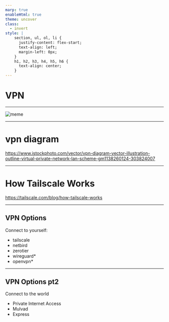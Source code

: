 ```yaml
---
marp: true
enableHtml: true
theme: uncover
class:
  - invert
style: |
    section, ul, ol, li {
      justify-content: flex-start;
      text-align: left;
      margin-left: 0px;
    }
    h1, h2, h3, h4, h5, h6 {
      text-align: center;
    }
---
```


# VPN

---


![meme](https://i.redd.it/xa41rkrjk5x11.jpg)
<!-- ![VPN](https://www.reddit.com/r/memes/comments/9vcpac/how_a_vpn_works/) -->


---

# vpn diagram

<https://www.istockphoto.com/vector/vpn-diagram-vector-illustration-outline-virtual-private-network-lan-scheme-gm1138260124-303824007>

---

# How Tailscale Works

<https://tailscale.com/blog/how-tailscale-works>


---

## VPN Options

Connect to yourself:
- tailscale
- netbird
- zerotier
- wireguard*
- openvpn*

---

## VPN Options pt2

Connect to the world
- Private Internet Access
- Mulvad
- Express